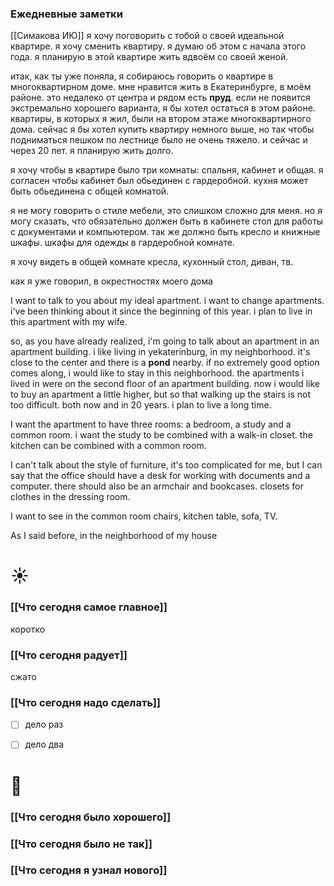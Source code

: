 ### Ежедневные заметки
[[Симакова ИЮ]]
я хочу поговорить с тобой о своей идеальной квартире. я хочу сменить квартиру. я думаю об этом с начала этого года. я планирую в этой квартире жить вдвоём со своей женой.

итак, как ты уже поняла, я собираюсь говорить о квартире в многоквартирном доме.
мне нравится жить в Екатеринбурге, в моём районе. это недалеко от центра и рядом есть **пруд**. если не появится экстремально хорошего варианта, я бы хотел остаться в этом районе.
квартиры, в которых я жил, были на втором этаже многоквартирного дома. сейчас я бы хотел купить квартиру немного выше, но так чтобы подниматься пешком по лестнице было не очень тяжело. и сейчас и через 20 лет. я планирую жить долго.

я хочу чтобы в квартире было три комнаты: спальня, кабинет и общая. я согласен чтобы кабинет был обьединен с гардеробной. кухня может быть обьединена с общей комнатой.

я не могу говорить о стиле мебели, это слишком сложно для меня. но я могу сказать, что обязательно должен быть в кабинете стол для работы с документами и компьютером. так же должно быть кресло и книжные шкафы. 
шкафы для одежды в гардеробной комнате.

я хочу видеть в общей комнате кресла, кухонный стол, диван, тв.

как я уже говорил, в окрестностях моего дома 

I want to talk to you about my ideal apartment. i want to change apartments. i've been thinking about it since the beginning of this year. i plan to live in this apartment with my wife.

so, as you have already realized, i'm going to talk about an apartment in an apartment building.
i like living in yekaterinburg, in my neighborhood. it's close to the center and there is a **pond** nearby. if no extremely good option comes along, i would like to stay in this neighborhood.
the apartments i lived in were on the second floor of an apartment building. now i would like to buy an apartment a little higher, but so that walking up the stairs is not too difficult. both now and in 20 years. i plan to live a long time.

I want the apartment to have three rooms: a bedroom, a study and a common room. i want the study to be combined with a walk-in closet. the kitchen can be combined with a common room.

I can't talk about the style of furniture, it's too complicated for me, but I can say that the office should have a desk for working with documents and a computer. there should also be an armchair and bookcases. 
closets for clothes in the dressing room.

I want to see in the common room chairs, kitchen table, sofa, TV.

As I said before, in the neighborhood of my house 



# ☀️
### [[Что сегодня самое главное]]
коротко

### [[Что сегодня радует]]
сжато

### [[Что сегодня надо сделать]]
- [ ] дело раз
- [ ] дело два



# 🌙 
### [[Что сегодня было хорошего]]


### [[Что сегодня было не так]]


### [[Что сегодня я узнал нового]]
